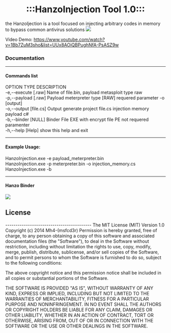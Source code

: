 <center><h1>:::HanzoInjection Tool 1.0:::</h1></center>
the HanzoIjection is a tool focused on injecting arbitrary codes in memory to bypass common antivirus solutions
<img src="https://dl.dropboxusercontent.com/u/97321327/HanzoInjetion/Screenshot_1.png"> 

Video Demo: https://www.youtube.com/watch?v=1Bb7ZuM3sho&list=UUx8AOiQBPughNfA-PsASZ9w
<h3>Documentation</h3>

------------------------------------------
<h4><strong>Commands list</strong></h4>

 OPTION        TYPE       DESCRIPTION<br>
-e,--execute  [.raw]      Name of file.bin, payload metasploit type raw<br>
-p,--payload  [.raw]      Payload meterpreter type [RAW]  requered parameter -o [output]<br>
-o,--output   [file.cs]   Output generate project file.cs injection memory payload c#<br>
-b,--binder   [NULL]      Binder File  EXE  with encrypt file PE not requered paramenter<br>
-h,--help     [Help]      show this help and exit<br>

------------------------------------------

<h4><strong>Example Usage:</strong></h4>

HanzoInjection.exe -e payload_meterpreter.bin<br>
HanzoInjection.exe -p meterpreter.bin -o injection_memory.cs<br>
HanzoInjection.exe -b<br>

------------------------------------------
<h4><strong>Hanzo Binder</strong></h4>
<img src="https://dl.dropboxusercontent.com/u/97321327/HanzoInjetion/Screenshot_2.png"> 



<h2>License</h2>
------------------------------------------
The MIT License (MIT)
Version 1.0
Copyright (c) 2014 Mh4-(msfcd3r) 
Permission is hereby granted, free of charge, to any person obtaining a copy of
this software and associated documentation files (the "Software"), to deal in
the Software without restriction, including without limitation the rights to
use, copy, modify, merge, publish, distribute, sublicense, and/or sell copies of
the Software, and to permit persons to whom the Software is furnished to do so,
subject to the following conditions:

The above copyright notice and this permission notice shall be included in all
copies or substantial portions of the Software.

THE SOFTWARE IS PROVIDED "AS IS", WITHOUT WARRANTY OF ANY KIND, EXPRESS OR
IMPLIED, INCLUDING BUT NOT LIMITED TO THE WARRANTIES OF MERCHANTABILITY, FITNESS
FOR A PARTICULAR PURPOSE AND NONINFRINGEMENT. IN NO EVENT SHALL THE AUTHORS OR
COPYRIGHT HOLDERS BE LIABLE FOR ANY CLAIM, DAMAGES OR OTHER LIABILITY, WHETHER
IN AN ACTION OF CONTRACT, TORT OR OTHERWISE, ARISING FROM, OUT OF OR IN
CONNECTION WITH THE SOFTWARE OR THE USE OR OTHER DEALINGS IN THE SOFTWARE.
